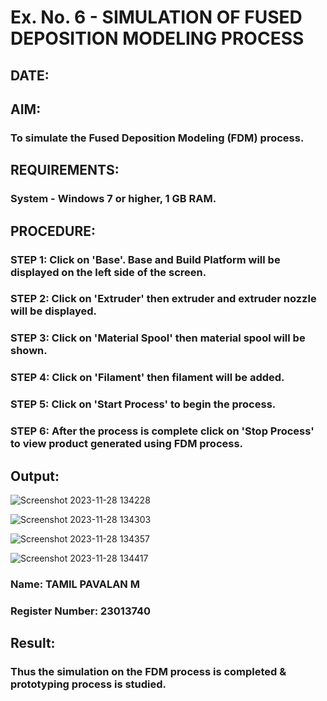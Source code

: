 # Ex. No. 6 - SIMULATION OF FUSED DEPOSITION MODELING PROCESS

## DATE: 
## AIM:
### To simulate the Fused Deposition Modeling (FDM) process.

## REQUIREMENTS:
### System - Windows 7 or higher, 1 GB RAM.

## PROCEDURE:
### STEP 1: Click on 'Base'. Base and Build Platform will be displayed on the left side of the screen.
### STEP 2: Click on 'Extruder' then extruder and extruder nozzle will be displayed.
### STEP 3: Click on 'Material Spool' then material spool will be shown.
### STEP 4: Click on 'Filament' then filament will be added.
### STEP 5: Click on 'Start Process' to begin the process.
### STEP 6: After the process is complete click on 'Stop Process' to view product generated using FDM process.

## Output:
![Screenshot 2023-11-28 134228](https://github.com/tamilh45/Ex.-No---6.-SIMULATION-OF-FUSED-DEPOSITION-MODELING-PROCESS/assets/150312761/65f6255a-b806-430e-ba00-43b7c27df3b7) 

![Screenshot 2023-11-28 134303](https://github.com/tamilh45/Ex.-No---6.-SIMULATION-OF-FUSED-DEPOSITION-MODELING-PROCESS/assets/150312761/c292f1f2-a528-4211-a3c8-6bb3ee325ea9)

![Screenshot 2023-11-28 134357](https://github.com/tamilh45/Ex.-No---6.-SIMULATION-OF-FUSED-DEPOSITION-MODELING-PROCESS/assets/150312761/d6c554a4-5d77-47f0-b106-e6ff70a5ae66)

![Screenshot 2023-11-28 134417](https://github.com/tamilh45/Ex.-No---6.-SIMULATION-OF-FUSED-DEPOSITION-MODELING-PROCESS/assets/150312761/1a3b9a40-4a53-4180-ba8d-ed8d927dcbd7)

### Name: TAMIL PAVALAN M 
### Register Number: 23013740

## Result:
### Thus the simulation on the FDM process is completed & prototyping process is studied.
